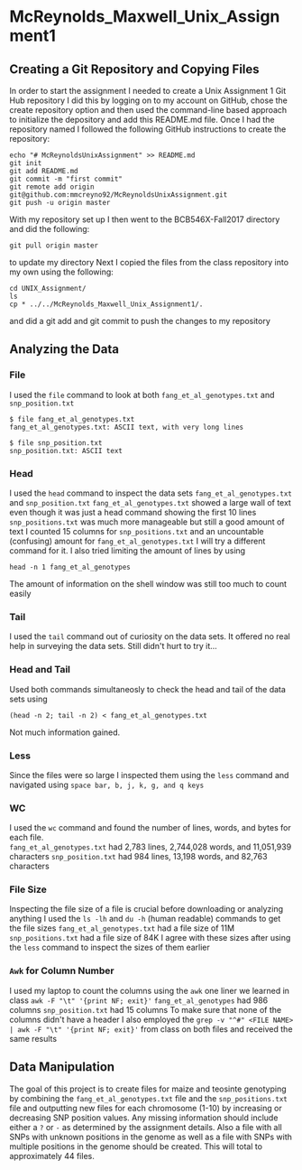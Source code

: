 # McReynolds_Maxwell_Unix_Assignment1
## Creating a Git Repository and Copying Files
In order to start the assignment I needed to create a Unix Assignment 1 Git Hub repository
I did this by logging on to my account on GitHub, chose the create repository option and then used the command-line based approach to initialize the depository and add this README.md file.
Once I had the repository named I followed the following GitHub instructions to create the repository:
```
echo "# McReynoldsUnixAssignment" >> README.md
git init
git add README.md
git commit -m "first commit"
git remote add origin git@github.com:mmcreyno92/McReynoldsUnixAssignment.git
git push -u origin master
```
With my repository set up I then went to the BCB546X-Fall2017 directory and did the following:
```
git pull origin master
```
to update my directory
Next I copied the files from the class repository into my own using the following: 
```
cd UNIX_Assignment/
ls
cp * ../../McReynolds_Maxwell_Unix_Assignment1/.
```
and did a git add and git commit to push the changes to my repository

## Analyzing the Data 

### File
I used the `file` command to look at both `fang_et_al_genotypes.txt` and `snp_position.txt`
```
$ file fang_et_al_genotypes.txt 
fang_et_al_genotypes.txt: ASCII text, with very long lines
```
```
$ file snp_position.txt 
snp_position.txt: ASCII text
```

### Head
I used the `head` command to inspect the data sets `fang_et_al_genotypes.txt` and `snp_position.txt` 
`fang_et_al_genotypes.txt` showed a large wall of text even though it was just a head command showing the first 10 lines
`snp_positions.txt` was much more manageable but still a good amount of text
I counted 15 columns for `snp_positions.txt` and an uncountable (confusing) amount for `fang_et_al_genotypes.txt` I will try a different command for it.  I also tried limiting the amount of lines by using 
```
head -n 1 fang_et_al_genotypes
```
The amount of information on the shell window was still too much to count easily

### Tail
I used the `tail` command out of curiosity on the data sets.  It offered no real help in surveying the data sets.  Still didn't hurt to try it...

### Head and Tail 
Used both commands simultaneosly to check the head and tail of the data sets using 
```
(head -n 2; tail -n 2) < fang_et_al_genotypes.txt
```
Not much information gained.

### Less
Since the files were so large I inspected them using the `less` command and navigated using `space bar, b, j, k, g, and q keys`

### WC
I used the `wc` command and found the number of lines, words, and bytes for each file.  
`fang_et_al_genotypes.txt` had 2,783 lines, 2,744,028 words, and 11,051,939 characters
`snp_position.txt` had 984 lines, 13,198 words, and 82,763 characters

### File Size
Inspecting the file size of a file is crucial before downloading or analyzing anything
I used the `ls -lh` and `du -h` (human readable) commands to get the file sizes
`fang_et_al_genotypes.txt` had a file size of 11M
`snp_positions.txt` had a file size of 84K
I agree with these sizes after using the `less` command to inspect the sizes of them earlier

### `Awk` for Column Number
I used my laptop to count the columns using the `awk` one liner we learned in class `awk -F "\t" '{print NF; exit}'`
`fang_et_al_genotypes` had 986 columns
`snp_position.txt` had 15 columns
To make sure that none of the columns didn't have a header I also employed the `grep -v "^#" <FILE NAME> | awk -F "\t" '{print NF; exit}'` from class on both files and received the same results


## Data Manipulation
The goal of this project is to create files for maize and teosinte genotyping by combining the `fang_et_al_genotypes.txt` file and the `snp_positions.txt` file and outputting new files for each chromosome (1-10) by increasing or decreasing SNP position values.  Any missing information should include either a `?` or `-` as determined by the assignment details.  Also a file with all SNPs with unknown positions in the genome as well as a file with SNPs with multiple positions in the genome should be created.  This will total to approximately 44 files.
